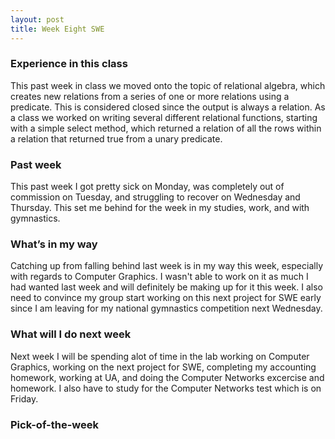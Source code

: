 ```yaml
---
layout: post
title: Week Eight SWE
---
```


### Experience in this class 
This past week in class we moved onto the topic of relational algebra, which creates new relations from a series of one or more relations using a predicate. This is considered closed since the output is always a relation. As a class we worked on writing several different relational functions, starting with a simple select method, which returned a relation of all the rows within a relation that returned true from a unary predicate. 


### Past week  
This past week I got pretty sick on Monday, was completely out of commission on Tuesday, and struggling to recover on Wednesday and Thursday. This set me behind for the week in my studies, work, and with gymnastics. 

### What’s in my way
Catching up from falling behind last week is in my way this week, especially with regards to Computer Graphics. I wasn't able to work on it as much I had wanted last week and will definitely be making up for it this week. I also need to convince my group start working on this next project for SWE early since I am leaving for my national gymnastics competition next Wednesday. 

### What will I do next week
Next week I will be spending alot of time in the lab working on Computer Graphics, working on the next project for SWE, completing my accounting homework, working at UA, and doing the Computer Networks excercise and homework. I also have to study for the Computer Networks test which is on Friday.

### Pick-of-the-week

